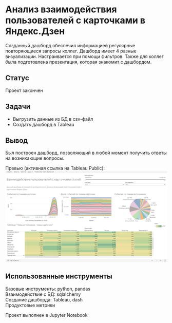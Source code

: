 # Анализ взаимодействия пользователей с карточками в Яндекс.Дзен
Созданный дашборд обеспечил информацией регулярные повторяющиеся запросы коллег. Дашборд имеет 4 разные визуализации. Настраивается при помощи фильтров. Также для коллег была подготовлена презентация, которая знакомит с дашбордом.

## Статус
Проект закончен

## Задачи
- Выгрузить данные из БД в csv-файл
- Создать дашборд в Tableau

## Вывод
Был построен дашборд, позволяющий в любой момент получить ответы на возникающие вопросы.  

Превью (активная ссылка на Tableau Public):  
[![Yandex.Dzen carts dashboard](tableau.png "Yandex.Dzen carts dashboard")](https://public.tableau.com/app/profile/alex3587/viz/YandexDzenCarts/Sheet1?publish=yes)  


## Использованные инструменты
Базовые инструменты: python, pandas  
Взаимодействие с БД: sqlalchemy  
Создание дашборда: Tableau, dash  
Продуктовые метрики

Проект выполнен в Jupyter Notebook
